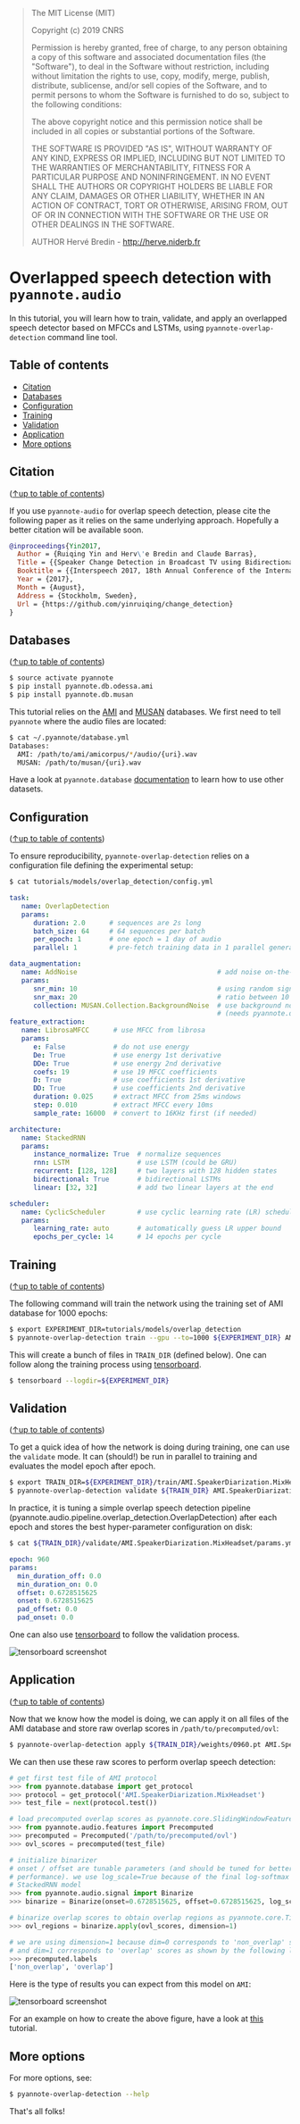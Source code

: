 > The MIT License (MIT)
>
> Copyright (c) 2019 CNRS
>
> Permission is hereby granted, free of charge, to any person obtaining a copy
> of this software and associated documentation files (the "Software"), to deal
> in the Software without restriction, including without limitation the rights
> to use, copy, modify, merge, publish, distribute, sublicense, and/or sell
> copies of the Software, and to permit persons to whom the Software is
> furnished to do so, subject to the following conditions:
>
> The above copyright notice and this permission notice shall be included in all
> copies or substantial portions of the Software.
>
> THE SOFTWARE IS PROVIDED "AS IS", WITHOUT WARRANTY OF ANY KIND, EXPRESS OR
> IMPLIED, INCLUDING BUT NOT LIMITED TO THE WARRANTIES OF MERCHANTABILITY,
> FITNESS FOR A PARTICULAR PURPOSE AND NONINFRINGEMENT. IN NO EVENT SHALL THE
> AUTHORS OR COPYRIGHT HOLDERS BE LIABLE FOR ANY CLAIM, DAMAGES OR OTHER
> LIABILITY, WHETHER IN AN ACTION OF CONTRACT, TORT OR OTHERWISE, ARISING FROM,
> OUT OF OR IN CONNECTION WITH THE SOFTWARE OR THE USE OR OTHER DEALINGS IN THE
> SOFTWARE.
>
> AUTHOR
> Hervé Bredin - http://herve.niderb.fr

# Overlapped speech detection with `pyannote.audio`

In this tutorial, you will learn how to train, validate, and apply an overlapped speech detector based on MFCCs and LSTMs, using `pyannote-overlap-detection` command line tool.

## Table of contents
- [Citation](#citation)
- [Databases](#databases)
- [Configuration](#configuration)
- [Training](#training)
- [Validation](#validation)
- [Application](#application)
- [More options](#more-options)

## Citation
([↑up to table of contents](#table-of-contents))

If you use `pyannote-audio` for overlap speech detection, please cite the following paper as it relies on the same underlying approach. Hopefully a better citation will be available soon.

```bibtex
@inproceedings{Yin2017,
  Author = {Ruiqing Yin and Herv\'e Bredin and Claude Barras},
  Title = {{Speaker Change Detection in Broadcast TV using Bidirectional Long Short-Term Memory Networks}},
  Booktitle = {{Interspeech 2017, 18th Annual Conference of the International Speech Communication Association}},
  Year = {2017},
  Month = {August},
  Address = {Stockholm, Sweden},
  Url = {https://github.com/yinruiqing/change_detection}
}
```

## Databases
([↑up to table of contents](#table-of-contents))

```bash
$ source activate pyannote
$ pip install pyannote.db.odessa.ami
$ pip install pyannote.db.musan
```

This tutorial relies on the [AMI](http://groups.inf.ed.ac.uk/ami/corpus) and [MUSAN](http://www.openslr.org/17/) databases. We first need to tell `pyannote` where the audio files are located:

```bash
$ cat ~/.pyannote/database.yml
Databases:
  AMI: /path/to/ami/amicorpus/*/audio/{uri}.wav
  MUSAN: /path/to/musan/{uri}.wav
```

Have a look at `pyannote.database` [documentation](http://github.com/pyannote/pyannote-database) to learn how to use other datasets.


## Configuration
([↑up to table of contents](#table-of-contents))

To ensure reproducibility, `pyannote-overlap-detection` relies on a configuration file defining the experimental setup:

```bash
$ cat tutorials/models/overlap_detection/config.yml
```
```yaml
task:
   name: OverlapDetection
   params:
      duration: 2.0      # sequences are 2s long
      batch_size: 64     # 64 sequences per batch
      per_epoch: 1       # one epoch = 1 day of audio
      parallel: 1        # pre-fetch training data in 1 parallel generator

data_augmentation:
   name: AddNoise                                   # add noise on-the-fly
   params:
      snr_min: 10                                   # using random signal-to-noise
      snr_max: 20                                   # ratio between 10 and 20 dBs
      collection: MUSAN.Collection.BackgroundNoise  # use background noise from MUSAN
                                                    # (needs pyannote.db.musan)
feature_extraction:
   name: LibrosaMFCC      # use MFCC from librosa
   params:
      e: False            # do not use energy
      De: True            # use energy 1st derivative
      DDe: True           # use energy 2nd derivative
      coefs: 19           # use 19 MFCC coefficients
      D: True             # use coefficients 1st derivative
      DD: True            # use coefficients 2nd derivative
      duration: 0.025     # extract MFCC from 25ms windows
      step: 0.010         # extract MFCC every 10ms
      sample_rate: 16000  # convert to 16KHz first (if needed)

architecture:
   name: StackedRNN
   params:
      instance_normalize: True  # normalize sequences
      rnn: LSTM                 # use LSTM (could be GRU)
      recurrent: [128, 128]     # two layers with 128 hidden states
      bidirectional: True       # bidirectional LSTMs
      linear: [32, 32]          # add two linear layers at the end 

scheduler:
   name: CyclicScheduler        # use cyclic learning rate (LR) scheduler
   params:
      learning_rate: auto       # automatically guess LR upper bound
      epochs_per_cycle: 14      # 14 epochs per cycle
```

## Training
([↑up to table of contents](#table-of-contents))

The following command will train the network using the training set of AMI database for 1000 epochs:

```bash
$ export EXPERIMENT_DIR=tutorials/models/overlap_detection
$ pyannote-overlap-detection train --gpu --to=1000 ${EXPERIMENT_DIR} AMI.SpeakerDiarization.MixHeadset
```

This will create a bunch of files in `TRAIN_DIR` (defined below).
One can follow along the training process using [tensorboard](https://github.com/tensorflow/tensorboard).
```bash
$ tensorboard --logdir=${EXPERIMENT_DIR}
```

## Validation
([↑up to table of contents](#table-of-contents))

To get a quick idea of how the network is doing during training, one can use the `validate` mode.
It can (should!) be run in parallel to training and evaluates the model epoch after epoch.

```bash
$ export TRAIN_DIR=${EXPERIMENT_DIR}/train/AMI.SpeakerDiarization.MixHeadset.train
$ pyannote-overlap-detection validate ${TRAIN_DIR} AMI.SpeakerDiarization.MixHeadset
```

In practice, it is tuning a simple overlap speech detection pipeline (pyannote.audio.pipeline.overlap_detection.OverlapDetection) after each epoch 
and stores the best hyper-parameter configuration on disk:

```bash
$ cat ${TRAIN_DIR}/validate/AMI.SpeakerDiarization.MixHeadset/params.yml
```
```yaml
epoch: 960
params:
  min_duration_off: 0.0
  min_duration_on: 0.0
  offset: 0.6728515625
  onset: 0.6728515625
  pad_offset: 0.0
  pad_onset: 0.0
```

One can also use [tensorboard](https://github.com/tensorflow/tensorboard) to follow the validation process.

![tensorboard screenshot](tb_validate.png)

## Application
([↑up to table of contents](#table-of-contents))

Now that we know how the model is doing, we can apply it on all files of the AMI database and store raw overlap scores in `/path/to/precomputed/ovl`:

```bash
$ pyannote-overlap-detection apply ${TRAIN_DIR}/weights/0960.pt AMI.SpeakerDiarization.MixHeadset /path/to/precomputed/ovl
```

We can then use these raw scores to perform overlap speech detection:

```python
# get first test file of AMI protocol
>>> from pyannote.database import get_protocol
>>> protocol = get_protocol('AMI.SpeakerDiarization.MixHeadset')
>>> test_file = next(protocol.test())

# load precomputed overlap scores as pyannote.core.SlidingWindowFeature
>>> from pyannote.audio.features import Precomputed
>>> precomputed = Precomputed('/path/to/precomputed/ovl')
>>> ovl_scores = precomputed(test_file)

# initialize binarizer
# onset / offset are tunable parameters (and should be tuned for better 
# performance). we use log_scale=True because of the final log-softmax in the 
# StackedRNN model
>>> from pyannote.audio.signal import Binarize
>>> binarize = Binarize(onset=0.6728515625, offset=0.6728515625, log_scale=True)

# binarize overlap scores to obtain overlap regions as pyannote.core.Timeline
>>> ovl_regions = binarize.apply(ovl_scores, dimension=1)

# we are using dimension=1 because dim=0 corresponds to 'non_overlap' scores 
# and dim=1 corresponds to 'overlap' scores as shown by the following line:
>>> precomputed.labels
['non_overlap', 'overlap']
```

Here is the type of results you can expect from this model on `AMI`:

![tensorboard screenshot](results.png)

For an example on how to create the above figure, have a look at [this](../pretrained) tutorial.

## More options

For more options, see:

```bash
$ pyannote-overlap-detection --help
```

That's all folks!
